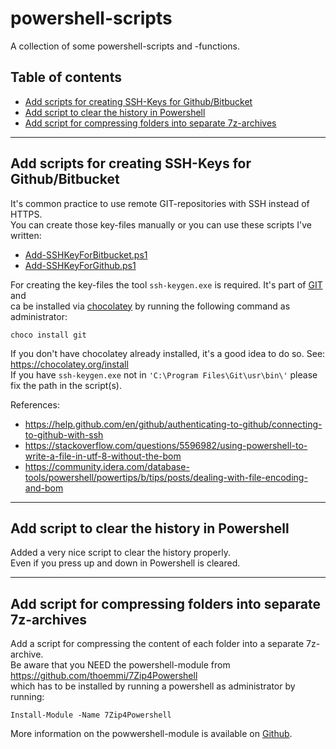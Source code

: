 # powershell-scripts

A collection of some powershell-scripts and -functions.

## Table of contents

  * [Add scripts for creating SSH-Keys for Github/Bitbucket](#add-scripts-for-creating-ssh-keys)
  * [Add script to clear the history in Powershell](#add-script-to-clear-the-history-of-powershell)
  * [Add script for compressing folders into separate 7z-archives](#add-script-for-compressing-folders-into-separate-7z-archives)

<hr>

<a id="add-scripts-for-creating-ssh-keys"></a>
## Add scripts for creating SSH-Keys for Github/Bitbucket

It's common practice to use remote GIT-repositories with SSH instead of HTTPS.  
You can create those key-files manually or you can use these scripts I've written:

  * [Add-SSHKeyForBitbucket.ps1](git/Add-SSHKeyForBitbucket.ps1)
  * [Add-SSHKeyForGithub.ps1](git/Add-SSHKeyForGithub.ps1)

For creating the key-files the tool `ssh-keygen.exe` is required. It's part of [GIT](https://git-scm.com/) and  
ca be installed via [chocolatey](https://chocolatey.org/) by running the following command as administrator:

    choco install git

If you don't have chocolatey already installed, it's a good idea to do so. See: https://chocolatey.org/install  
If you have `ssh-keygen.exe` not in `'C:\Program Files\Git\usr\bin\'` please fix the path in the script(s).

References:

  * https://help.github.com/en/github/authenticating-to-github/connecting-to-github-with-ssh
  * https://stackoverflow.com/questions/5596982/using-powershell-to-write-a-file-in-utf-8-without-the-bom
  * https://community.idera.com/database-tools/powershell/powertips/b/tips/posts/dealing-with-file-encoding-and-bom

<hr>

<a id="add-script-to-clear-the-history-of-powershell"></a>
## Add script to clear the history in Powershell

Added a very nice script to clear the history properly.  
Even if you press up and down in Powershell is cleared.

<hr>

<a id="add-script-for-compressing-folders-into-separate-7z-archives"></a>
## Add script for compressing folders into separate 7z-archives

Add a script for compressing the content of each folder into a separate 7z-archive.  
Be aware that you NEED the powershell-module from https://github.com/thoemmi/7Zip4Powershell  
which has to be installed by running a powershell as administrator by running:

    Install-Module -Name 7Zip4Powershell

More information on the powwershell-module is available on [Github](https://github.com/thoemmi/7Zip4Powershell).


